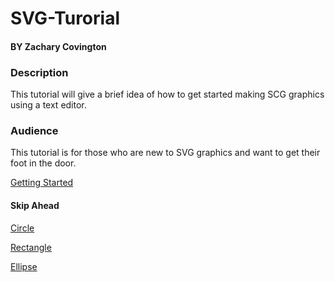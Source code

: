 # SVG-Turorial
#### BY Zachary Covington

### Description
This tutorial will give a brief idea of how to get started making SCG graphics using a text editor.
### Audience 
This tutorial is for those who are new to SVG graphics and want to get their foot in the door.

[Getting Started](https://github.com/zjcch7/SVG-Turorial/blob/main/Getting%20Started.md)

#### Skip Ahead
[Circle](https://github.com/zjcch7/SVG-Turorial/blob/main/Circle.md)

[Rectangle](https://github.com/zjcch7/SVG-Turorial/blob/main/Rectangle.md)

[Ellipse]()


